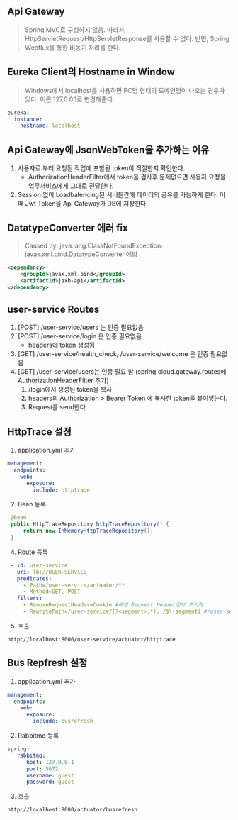 ## Api Gateway
> Spring MVC로 구성하지 않음. 따라서 HttpServletRequest/HttpServletResponse를 사용할 수 없다. 
> 반면, Spring Webflux를 통한 비동기 처리를 한다.
## Eureka Client의 Hostname in Window
> Windows에서 localhost를 사용하면 PC명 형태의 도메인명이 나오는 경우가 있다. 이름 127.0.0.1로 변경해준다
```yaml
eureka:  
  instance:
    hostname: localhost
```
## Api Gateway에 JsonWebToken을 추가하는 이유
1. 사용자로 부터 요청된 작업에 포함된 token이 적절한지 확인한다.
   * AuthorizationHeaderFilter에서 token을 검사후 문제없으면 사용자 요청을 업무서비스에게 그대로 전달한다.
2. Session 없이 Loadbalencing된 서버들간에 데이터의 공유를 가능하게 한다. 이때 Jwt Token을 Api Gateway가 DB에 저장한다.
## DatatypeConverter 에러 fix
> Caused by: java.lang.ClassNotFoundException: javax.xml.bind.DatatypeConverter 예방
```xml
<dependency>
    <groupId>javax.xml.bind</groupId>
    <artifactId>jaxb-api</artifactId>
</dependency>
```
## user-service Routes
1. [POST] /user-service/users 는 인증 필요없음
2. [POST] /user-service/login 은 인증 필요없음
   * headers에 token 생성됨
3. [GET] /user-service/health_check,  /user-service/welcome 은 인증 필요없음
4. [GET] /user-service/users는  인증 필요 함 (spring.cloud.gateway.routes에 AuthorizationHeaderFilter 추가)
   1. /login에서 생성된 token을 복사
   2. headers의 Authorization > Bearer Token 에 복사한 token을 붙여넣는다.
   3. Request를 send한다.

## HttpTrace 설정
1. application.yml 추가
```yaml
management:
  endpoints:
    web:
      exposure:
        include: httptrace
```
2. Bean 등록
```java
 @Bean
 public HttpTraceRepository httpTraceRepository() {
     return new InMemoryHttpTraceRepository();
 }
```
4. Route 등록
```yaml
 - id: user-service
   uri: lb://USER-SERVICE
   predicates:
     - Path=/user-service/actuator/**
     - Method=GET, POST
   filters:
     - RemoveRequestHeader=Cookie #매번 Request Header정보 초기화
     - RewritePath=/user-service/(?<segment>.*), /$\{segment} #/user-service/actuator -> /actuator로 변환해준다.
```
5. 호출
```
http://localhost:8000/user-service/actuator/httptrace
```
## Bus Repfresh 설정
1. application.yml 추가
```yaml
management:
  endpoints:
    web:
      exposure:
        include: busrefresh
```
2. Rabbitmq 등록
```yaml
spring:
   rabbitmq:
      host: 127.0.0.1
      port: 5672
      username: guest
      password: guest
```
3. 호출
```
http://localhost:8000/actuator/busrefresh
```